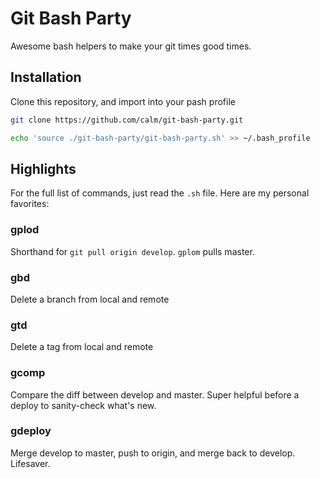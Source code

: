 # Git Bash Party

Awesome bash helpers to make your git times good times.

## Installation

Clone this repository, and import into your pash profile

```sh
git clone https://github.com/calm/git-bash-party.git

echo 'source ./git-bash-party/git-bash-party.sh' >> ~/.bash_profile
```

## Highlights

For the full list of commands, just read the `.sh` file. Here are my personal favorites:

### gplod

Shorthand for `git pull origin develop`. `gplom` pulls master.

### gbd

Delete a branch from local and remote

### gtd

Delete a tag from local and remote

### gcomp

Compare the diff between develop and master. Super helpful before a deploy to sanity-check what's new.

### gdeploy

Merge develop to master, push to origin, and merge back to develop. Lifesaver.
